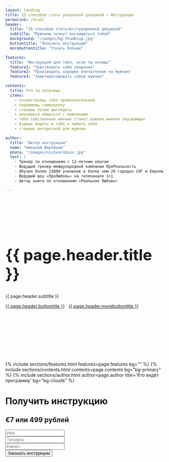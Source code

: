```yaml
---
layout: landing
title: 15 способов стать уверенной девушкой — Инструкция
permalink: /ksud/
header: 
  title: "15 способов стать<br/>уверенной девушкой"
  subtitle: "Мужчины начнут восхищаться тобой"
  background: "/images/bg-thumbsup.jpg"
  buttontitle: "Получить инструкцию"
  morebuttontitle: "Узнать больше"

features: 
  title: "Инструкция для тебя, если ты хочешь"
  feature1: "Чувствовать себя уверенно"
  feature2: "Производить хорошее впечатление на мужчин"
  feature3: "Заинтересовывать собой мужчин"

contents: 
  title: Что ты получишь
  items:
    - почувствуешь себя привлекательной
    - поднимешь самооценку
    - станешь лучше выглядеть
    - научишься общаться с мужчинами
    - твоё собственное мнение станет важнее мнения окружающих
    - будешь верить в себя и любить себя
    - станешь интересной для мужчин

author: 
  title: "Автор инструкции"
  name: "Николай Воробьев"
  photo: "/images/nickvorobiov.jpg"
  text: |
    - Тренер по отношениям с 12-летним опытом
    - Ведущий тренер международной компании ПроРеальность
    - Обучил более 15000 учеников в более чем 20 городах СНГ и Европы
    - Ведущий шоу «ПроЛюбовь» на телеканале 1+1
    - Автор книги по отношениям «Реальная Любовь»

---
```


<div class="section bg-primary text-center" style="background-image: url({{ page.header.background }}); background-size: cover; background-position: center; padding: 150px 0;">
  <div class="container">
    <h1 style="margin-top: 0; font-size: 48px;">{{ page.header.title }}</h1>
    <p class="lead">
      {{ page.header.subtitle }}
    </p>
    <a class="btn btn-danger" href="#pricing"><i class="fa fa-arrow-right"></i> {{ page.header.buttontitle }}</a>
    &nbsp;
    <a class="btn btn-info" href="#more"><i class="fa fa-arrow-down"></i> {{ page.header.morebuttontitle }}</a>
  </div>
</div>

<a name="more"></a>

{% include sections/features.html features=page.features bg="" %}
{% include sections/contents.html contents=page.contents bg="bg-primary" %}
{% include sections/author.html author=page.author title='Кто ведёт программу' bg="bg-clouds" %}

<div class="section">
  <div class="container">
    <h1 class="text-center">
      Получить инструкцию
    </h1>
    <h2 class="text-center">&euro;7 или 499&nbsp;рублей</h2>
    <div class="row">
      <div class="col-md-6 col-md-offset-3">
        <div class="well">
          <form action="http://money.prorealnost.com/shot/145" method="POST">
            <div class="form-group">
              <input type="text" name="name" class="form-control input-lg" placeholder="Имя" required="required"/>
            </div>
            <div class="form-group">
              <input type="text" name="phone" rules="phone" class="form-control input-lg" placeholder="Телефон" required="required"/>
            </div>
            <div class="form-group">
              <input type="email" name="email" class="form-control input-lg" placeholder="Емейл" required="required"/>
            </div>
            <button type="submit" class="btn btn-primary btn-lg btn-block">
              Заказать инструкцию
            </button>
          </form>
        </div>
      </div>
    </div>
  </div>
</div>